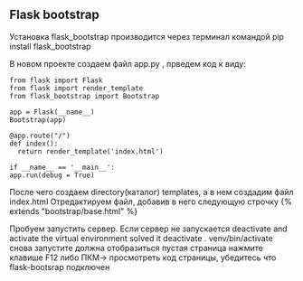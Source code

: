 ## Flask bootstrap

Установка flask_bootstrap производится через терминал командой pip install flask_bootstrap

В новом проекте создаем файл app.py , прведем код к виду:
```
from flask import Flask
from flask import render_template
from flask_bootstrap import Bootstrap

app = Flask(__name__)
Bootstrap(app)

@app.route("/")
def index():
  return render_template('index.html')
  
if __name__ == '__main__':
app.run(debug = True)
```

После чего создаем directory(каталог) templates, а в нем создадим файл index.html
Отредактируем файл, добавив в него следующую строчку
{% extends "bootstrap/base.html" %}

Пробуем запустить сервер. Если сервер не запускается
deactivate and activate the virtual environment solved it
deactivate . venv/bin/activate
снова запустите
должна отобразиться пустая страница
нажмите клавише F12 либо ПКМ-> просмотреть код страницы, убедитесь что flask-bootsrap подключен
